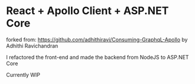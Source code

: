 # React + Apollo Client + ASP.NET Core

forked from: https://github.com/adhithiravi/Consuming-GraphqL-Apollo by Adhithi Ravichandran

I refactored the front-end and made the backend from NodeJS to ASP.NET Core

Currently WIP
